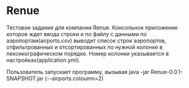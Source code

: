 # Renue
Тестовое задание для компании Renue. Консольное приложение которое ждет ввода строки и по файлу с данными по аэропортам(airports.csv) выводит список строк аэропортов, отфильтрованных и отсортированных по нужной колонке в лексикографическом порядке.
Номер колонки указывается в настройках(application.yml).

Пользователь запускает программу, вызывая java -jar Renue-0.0.1-SNAPSHOT.jar (--airports.coloumn=2)
